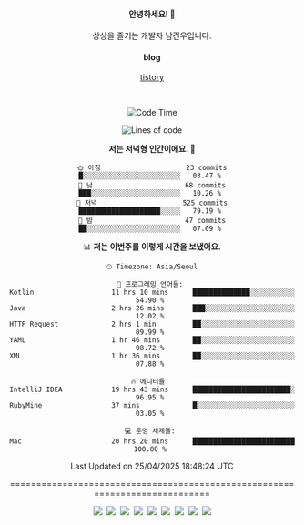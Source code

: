 <!--
  **curiousKidd/curiousKidd** is a ✨ _special_ ✨ repository because its `README.md` (this file) appears on your GitHub profile.

  Here are some ideas to get you started:

  - 🔭 I’m currently working on ...
  - 🌱 I’m currently learning ...
  - 👯 I’m looking to collaborate on ...
  - 🤔 I’m looking for help with ...
  - 💬 Ask me about ...
  - 📫 How to reach me: ...
  - 😄 Pronouns: ...
  - ⚡ Fun fact: ...
  -->
<div align="center">
 
  #### 안녕하세요! 👋
  상상을 즐기는 개발자 남건우입니다.
  <br />
  
  #### blog
  [tistory](https://curiouskidd.tistory.com/)
  
  <br />

<!--START_SECTION:waka-->
![Code Time](http://img.shields.io/badge/Code%20Time-428%20hrs%2048%20mins-blue)

![Lines of code](https://img.shields.io/badge/%EC%A0%80%EB%8A%94%20%EC%97%AC%ED%83%9C%EA%B9%8C%EC%A7%80%20-10.1%20million%20%EC%A4%84%EC%9D%98%20%EC%BD%94%EB%93%9C%EB%A5%BC%20%EC%9E%91%EC%84%B1%ED%96%88%EC%96%B4%EC%9A%94.-blue)

**저는 저녁형 인간이에요. 🦉** 

```text
🌞 아침                     23 commits          █░░░░░░░░░░░░░░░░░░░░░░░░   03.47 % 
🌆 낮　                     68 commits          ███░░░░░░░░░░░░░░░░░░░░░░   10.26 % 
🌃 저녁                     525 commits         ████████████████████░░░░░   79.19 % 
🌙 밤　                     47 commits          ██░░░░░░░░░░░░░░░░░░░░░░░   07.09 % 
```


📊 **저는 이번주를 이렇게 시간을 보냈어요.** 

```text
🕑︎ Timezone: Asia/Seoul

💬 프로그래밍 언어들: 
Kotlin                   11 hrs 10 mins      ██████████████░░░░░░░░░░░   54.90 % 
Java                     2 hrs 26 mins       ███░░░░░░░░░░░░░░░░░░░░░░   12.02 % 
HTTP Request             2 hrs 1 min         ██░░░░░░░░░░░░░░░░░░░░░░░   09.99 % 
YAML                     1 hr 46 mins        ██░░░░░░░░░░░░░░░░░░░░░░░   08.72 % 
XML                      1 hr 36 mins        ██░░░░░░░░░░░░░░░░░░░░░░░   07.88 % 

🔥 에디터들: 
IntelliJ IDEA            19 hrs 43 mins      ████████████████████████░   96.95 % 
RubyMine                 37 mins             █░░░░░░░░░░░░░░░░░░░░░░░░   03.05 % 

💻 운영 체제들: 
Mac                      20 hrs 20 mins      █████████████████████████   100.00 % 
```


 Last Updated on 25/04/2025 18:48:24 UTC
<!--END_SECTION:waka-->

============================================================================
    
<!--   ### :sparkles: Tech Stack  -->
<div class="stack"> 
     <p> 
       <img src="https://img.shields.io/badge/Java-007396?style=flat-square&logo=Java&logoColor=white"/></a>&nbsp  
       <img src="https://img.shields.io/badge/Javascript-ffb13b?style=flat-square&logo=javascript&logoColor=white"/></a>&nbsp  
       <img src="https://img.shields.io/badge/SpringBoot-6DB33F?style=flat-square&logo=Spring&logoColor=white"/></a>&nbsp  
       <img src="https://img.shields.io/badge/Vue.js-4FC08D?style=flat&logo=vue-dot-js&logoColor=white"/></a>&nbsp 
       <img src="https://img.shields.io/badge/Gradle-6799FF?style=flat-square&logo=Gradle&logoColor=white"/></a>&nbsp  
       <img src="https://img.shields.io/badge/Oracle-DB3552?style=flat-square&logo=Oracle&logoColor=white"/></a>&nbsp  
       <img src="https://img.shields.io/badge/css-1572B6?style=flat-square&logo=css3&logoColor=white"/></a>&nbsp  
       <img src="https://img.shields.io/badge/html-d14836?style=flat-square&logo=html5&logoColor=white"/></a>&nbsp  
       <img src="https://img.shields.io/badge/Git-F05032?style=flat&logo=Git&logoColor=white"/></a> 
     </p> 
   </div>  
 
<!--   ![curiousKidd's github stats](https://github-readme-stats.vercel.app/api?username=curiousKidd&show_icons=true&theme=chartreuse-dark) -->
</div>


